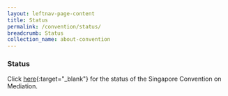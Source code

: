 ```yaml
---
layout: leftnav-page-content
title: Status
permalink: /convention/status/
breadcrumb: Status
collection_name: about-convention
---
```


### **Status** ###

Click [here](https://treaties.un.org/pages/ViewDetails.aspx?src=TREATY&mtdsg_no=XXII-4&chapter=22&clang=_en){:target="_blank"} for the status of the Singapore Convention on Mediation.
